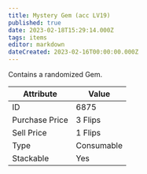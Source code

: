 ```yaml
---
title: Mystery Gem (acc LV19)
published: true
date: 2023-02-18T15:29:14.000Z
tags: items
editor: markdown
dateCreated: 2023-02-16T00:00:00.000Z
---
```


Contains a randomized Gem.

|Attribute|Value|
|-|-|
|ID|6875|
|Purchase Price|3 Flips|
|Sell Price|1 Flips|
|Type|Consumable|
|Stackable|Yes|

